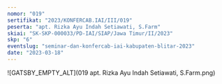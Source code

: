 ```yaml
---
nomor: "019"
sertifikat: "2023/KONFERCAB.IAI/III/019"
peserta: "apt. Rizka Ayu Indah Setiawati, S.Farm"
skiai: "SK-SKP-000033/PD-IAI/SIAP/Jawa Timur/II/2023"
skp: "6"
eventslug: "seminar-dan-konfercab-iai-kabupaten-blitar-2023"
date: "2023-03-18"
---
```


![GATSBY_EMPTY_ALT](019 apt. Rizka Ayu Indah Setiawati, S.Farm.png)
